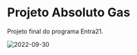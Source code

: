 # Projeto Absoluto Gas

Projeto final do programa    Entra21.



![2022-09-30](https://user-images.githubusercontent.com/85081592/193238355-ea05eb98-8ef5-4308-8eec-16034d692acd.png)
